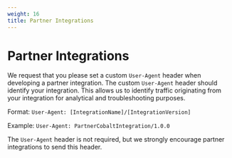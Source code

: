 ```yaml
---
weight: 16
title: Partner Integrations
---
```


# Partner Integrations

We request that you please set a custom `User-Agent` header when developing a partner integration.
The custom `User-Agent` header should identify your integration.
This allows us to identify traffic originating from your integration for analytical and troubleshooting purposes.

Format:
`User-Agent: [IntegrationName]/[IntegrationVersion]`

Example:
`User-Agent: PartnerCobaltIntegration/1.0.0`

The `User-Agent` header is not required, but we strongly encourage partner integrations to send this header.
